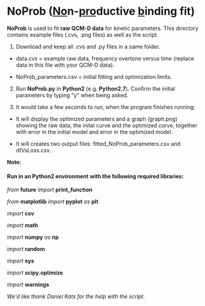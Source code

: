# NoProb (<ins>No</ins>n-<ins>pro</ins>ductive <ins>b</ins>inding fit)
**NoProb** is used to fit **raw QCM-D data** for kinetic parameters. This directory contains example files (.cvs, .png files) as well as the script.

1. Download and keep all .cvs and .py files in a same folder.

  - data.cvs = example raw data, frequency overtone versus time (replace data in this file with your QCM-D data). 

  - NoProb_parameters.csv = initial fitting and optimization limits.

2. Run **NoProb.py** in **Python2** (e.g. **Python2.7**). Confirm the initial parameters by typing "y" when being asked.

3. It would take a few seconds to run, when the program finishes running:
  - It will display the optimized parameters and a graph (graph.png) showing the raw data, the inital curve and the optimized curve, together with error in the initial model and error in the optimized model. 
  
  - It will creates two output files: fitted_NoProb_parameters.csv and dtVsLoss.csv. 

**Note:**
#### Run in an Python2 environment with the following required libraries:

*from* __future__ *import* **print_function**

*from* **matplotlib** *import* **pyplot** *as* **plt**

*import* **csv**

*import* **math**

*import* **numpy** *as* **np**

*import* **random**

*import* **sys**

*import* **scipy.optimize**

*import* **warnings**


*We'd like thank Daniel Kats for the help with the script.*
